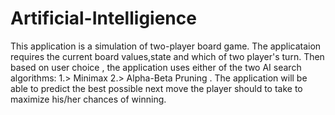 # Artificial-Intelligience

This application is a simulation of two-player board game. 
The applicataion requires the current board values,state and which of two player's turn.
Then based on user choice , the application uses either of the two AI search algorithms:
1.> Minimax 
2.> Alpha-Beta Pruning .
The application will be able to predict the best possible next move the player should to take to maximize his/her chances of winning.
